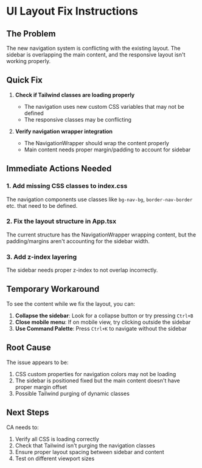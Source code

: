 # UI Layout Fix Instructions

## The Problem

The new navigation system is conflicting with the existing layout. The sidebar is overlapping the main content, and the responsive layout isn't working properly.

## Quick Fix

1. **Check if Tailwind classes are loading properly**
   - The navigation uses new custom CSS variables that may not be defined
   - The responsive classes may be conflicting

2. **Verify navigation wrapper integration**
   - The NavigationWrapper should wrap the content properly
   - Main content needs proper margin/padding to account for sidebar

## Immediate Actions Needed

### 1. Add missing CSS classes to index.css
The navigation components use classes like `bg-nav-bg`, `border-nav-border` etc. that need to be defined.

### 2. Fix the layout structure in App.tsx
The current structure has the NavigationWrapper wrapping content, but the padding/margins aren't accounting for the sidebar width.

### 3. Add z-index layering
The sidebar needs proper z-index to not overlap incorrectly.

## Temporary Workaround

To see the content while we fix the layout, you can:

1. **Collapse the sidebar**: Look for a collapse button or try pressing `Ctrl+B`
2. **Close mobile menu**: If on mobile view, try clicking outside the sidebar
3. **Use Command Palette**: Press `Ctrl+K` to navigate without the sidebar

## Root Cause

The issue appears to be:
1. CSS custom properties for navigation colors may not be loading
2. The sidebar is positioned fixed but the main content doesn't have proper margin offset
3. Possible Tailwind purging of dynamic classes

## Next Steps

CA needs to:
1. Verify all CSS is loading correctly
2. Check that Tailwind isn't purging the navigation classes
3. Ensure proper layout spacing between sidebar and content
4. Test on different viewport sizes